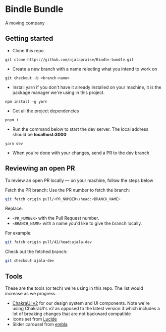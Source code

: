 # Bindle Bundle

A moving company

## Getting started
- Clone this repo

```shell
git clone https://github.com/ajalapraise/Bindle-bundle.git
```

- Create a new branch with a name relecting what you intend to work on

```shell
git checkout -b <branch-name>
```

- Install yarn if you don't have it already installed on your machine, it is the package manager we're using in this project.

```shell
npm install -g yarn

```

- Get all the project dependencies

```shell
pnpm i
```

- Run the command below to start the dev server. The local address should be **localhost:3000**
```shell
yarn dev
```

- When you're done with your changes, send a PR to the dev branch.

## Reviewing an open PR

To review an open PR locally &mdash; on your machine, follow the steps below

Fetch the PR branch: Use the PR number to fetch the branch:

```bash
git fetch origin pull/<PR_NUMBER>/head:<BRANCH_NAME>
```

Replace:
- `<PR_NUMBER>` with the Pull Request number.
- `<BRANCH_NAME>` with a name you'd like to give the branch locally.

For example:
```bash
git fetch origin pull/42/head:ajala-dev
```

Check out the fetched branch:

```bash
git checkout ajala-dev
```

## Tools

These are the tools (or tech) we're using in this repo. The list would increase as we progress.

- [ChakraUI v2](https://v2.chakra-ui.com/) for our design system and UI components. Note we're using ChakraUI's v2 as opposed to the latest version 3 which includes a lot of breaking changes that are not backward compatible
- Icons set from [Lucide](https://lucide.dev/icons/)
- Slider carousel from [embla](https://www.embla-carousel.com/)


